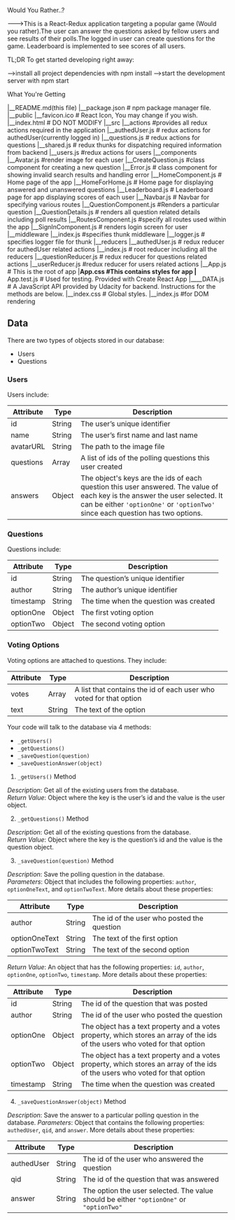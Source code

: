 Would You Rather..?

--->This is a React-Redux application targeting a popular game (Would you rather).The user can answer the questions asked by fellow users and see results of their polls.The logged in user can create questions for the game. Leaderboard is implemented to see scores of all users.

TL;DR
To get started developing right away:

-->install all project dependencies with npm install
-->start the development server with npm start


What You're Getting

|__README.md(this file)
|__package.json # npm package manager file.
|__public
   |__favicon.ico # React Icon, You may change if you wish.
   |__index.html # DO NOT MODIFY
|__src
   |__actions #provides all redux actions required in the application
      |__authedUser.js # redux actions for authedUser(currently logged in)
      |__questions.js # redux actions for questions
      |__shared.js # redux thunks for dispatching required information from backend
      |__users.js #redux actions for users
   |__components
      |__Avatar.js #render image for each user
      |__CreateQuestion.js #class component for creating a new question
      |__Error.js # class component for showing invalid search results and handling error
      |__HomeComponent.js # Home page of the app
      |__HomeForHome.js # Home page for displaying answered and unanswered questions
      |__Leaderboard.js # Leaderboard page for app displaying scores of each user
      |__Navbar.js # Navbar for specifying various routes
      |__QuestionComponent.js #Renders a particular question
      |__QuestionDetails.js # renders all question related details including poll results
      |__RoutesComponent.js #specify all routes used within the app
      |__SignInComponent.js # renders login screen for user
  |__middleware
     |__index.js #specifies thunk middleware
     |__logger.js # specifies logger file for thunk
  |__reducers
     |__authedUser.js # redux reducer for authedUser related actions
     |__index.js # root reducer including all the reducers
     |__questionReducer.js # redux reducer for questions related actions
     |__userReducer.js #redux reducer for users related actions
  |__App.js # This is the root of app
  |__App.css #This contains styles for app 
  |__ App.test.js # Used for testing. Provided with Create React App
  |____DATA.js # A JavaScript API  provided by  Udacity  for backend. Instructions for the methods are below.
  |__index.css # Global styles.
  |__index.js #for DOM rendering




  ## Data

There are two types of objects stored in our database:

* Users
* Questions

### Users

Users include:

| Attribute    | Type             | Description           |
|-----------------|------------------|-------------------         |
| id                 | String           | The user’s unique identifier |
| name          | String           | The user’s first name  and last name     |
| avatarURL  | String           | The path to the image file |
| questions | Array | A list of ids of the polling questions this user created|
| answers      | Object         |  The object's keys are the ids of each question this user answered. The value of each key is the answer the user selected. It can be either `'optionOne'` or `'optionTwo'` since each question has two options.

### Questions

Questions include:

| Attribute | Type | Description |
|-----------------|------------------|-------------------|
| id                  | String | The question’s unique identifier |
| author        | String | The author’s unique identifier |
| timestamp | String | The time when the question was created|
| optionOne | Object | The first voting option|
| optionTwo | Object | The second voting option|

### Voting Options

Voting options are attached to questions. They include:

| Attribute | Type | Description |
|-----------------|------------------|-------------------|
| votes             | Array | A list that contains the id of each user who voted for that option|
| text                | String | The text of the option |

Your code will talk to the database via 4 methods:

* `_getUsers()`
* `_getQuestions()`
* `_saveQuestion(question)`
* `_saveQuestionAnswer(object)`

1) `_getUsers()` Method

*Description*: Get all of the existing users from the database.  
*Return Value*: Object where the key is the user’s id and the value is the user object.

2) `_getQuestions()` Method

*Description*: Get all of the existing questions from the database.  
*Return Value*: Object where the key is the question’s id and the value is the question object.

3) `_saveQuestion(question)` Method

*Description*: Save the polling question in the database.  
*Parameters*:  Object that includes the following properties: `author`, `optionOneText`, and `optionTwoText`. More details about these properties:

| Attribute | Type | Description |
|-----------------|------------------|-------------------|
| author | String | The id of the user who posted the question|
| optionOneText| String | The text of the first option |
| optionTwoText | String | The text of the second option |

*Return Value*:  An object that has the following properties: `id`, `author`, `optionOne`, `optionTwo`, `timestamp`. More details about these properties:

| Attribute | Type | Description |
|-----------------|------------------|-------------------|
| id | String | The id of the question that was posted|
| author | String | The id of the user who posted the question|
| optionOne | Object | The object has a text property and a votes property, which stores an array of the ids of the users who voted for that option|
| optionTwo | Object | The object has a text property and a votes property, which stores an array of the ids of the users who voted for that option|
|timestamp|String | The time when the question was created|

4) `_saveQuestionAnswer(object)` Method

*Description*: Save the answer to a particular polling question in the database.
*Parameters*: Object that contains the following properties: `authedUser`, `qid`, and `answer`. More details about these properties:

| Attribute | Type | Description |
|-----------------|------------------|-------------------|
| authedUser | String | The id of the user who answered the question|
| qid | String | The id of the question that was answered|
| answer | String | The option the user selected. The value should be either `"optionOne"` or `"optionTwo"`|


